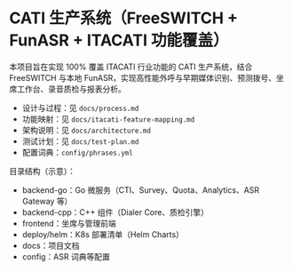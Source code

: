 # CATI 生产系统（FreeSWITCH + FunASR + ITACATI 功能覆盖）

本项目旨在实现 100% 覆盖 ITACATI 行业功能的 CATI 生产系统，结合 FreeSWITCH 与本地 FunASR，实现高性能外呼与早期媒体识别、预测拨号、坐席工作台、录音质检与报表分析。

- 设计与过程：见 `docs/process.md`
- 功能映射：见 `docs/itacati-feature-mapping.md`
- 架构说明：见 `docs/architecture.md`
- 测试计划：见 `docs/test-plan.md`
- 配置词典：`config/phrases.yml`

目录结构（示意）：
- backend-go：Go 微服务（CTI、Survey、Quota、Analytics、ASR Gateway 等）
- backend-cpp：C++ 组件（Dialer Core、质检引擎）
- frontend：坐席与管理前端
- deploy/helm：K8s 部署清单（Helm Charts）
- docs：项目文档
- config：ASR 词典等配置 

